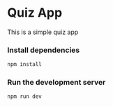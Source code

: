 # Quiz App

This is a simple quiz app

### Install dependencies

```bash
npm install
```

### Run the development server

```bash
npm run dev
```